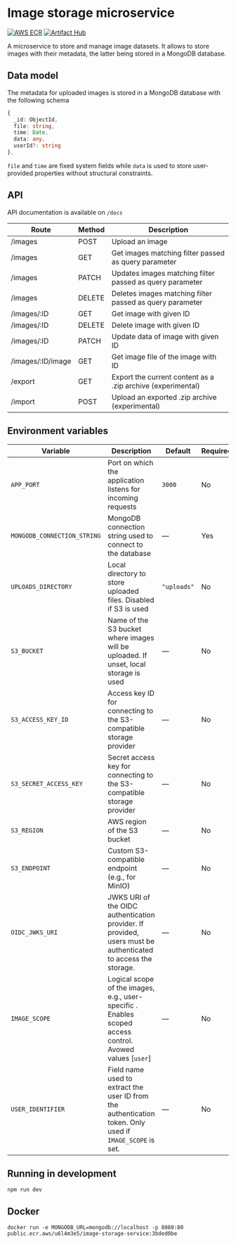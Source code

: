 # Image storage microservice

[![AWS ECR](https://img.shields.io/badge/AWS%20ECR-image--storage--service-blue)](https://gallery.ecr.aws/jtekt-corporation/image-storage-service)
[![Artifact Hub](https://img.shields.io/endpoint?url=https://artifacthub.io/badge/repository/jtekt)](https://artifacthub.io/packages/search?repo=jtekt)

A microservice to store and manage image datasets. It allows to store images with their metadata, the latter being stored in a MongoDB database.

## Data model

The metadata for uploaded images is stored in a MongoDB database with the following schema

```ts
{
  _id: ObjectId,
  file: string,
  time: Date,
  data: any,
  userId?: string
},

```

`file` and `time` are fixed system fields while `data` is used to store user-provided properties without structural constraints.

## API

API documentation is available on `/docs`

| Route             | Method | Description                                                 |
| ----------------- | ------ | ----------------------------------------------------------- |
| /images           | POST   | Upload an image                                             |
| /images           | GET    | Get images matching filter passed as query parameter        |
| /images           | PATCH  | Updates images matching filter passed as query parameter    |
| /images           | DELETE | Deletes images matching filter passed as query parameter    |
| /images/:ID       | GET    | Get image with given ID                                     |
| /images/:ID       | DELETE | Delete image with given ID                                  |
| /images/:ID       | PATCH  | Update data of image with given ID                          |
| /images/:ID/image | GET    | Get image file of the image with ID                         |
| /export           | GET    | Export the current content as a .zip archive (experimental) |
| /import           | POST   | Upload an exported .zip archive (experimental)              |

## Environment variables

| Variable                    | Description                                                                                                   | Default     | Required |
| --------------------------- | ------------------------------------------------------------------------------------------------------------- | ----------- | -------- |
| `APP_PORT`                  | Port on which the application listens for incoming requests                                                   | `3000`      | No       |
| `MONGODB_CONNECTION_STRING` | MongoDB connection string used to connect to the database                                                     | —           | Yes      |
| `UPLOADS_DIRECTORY`         | Local directory to store uploaded files. Disabled if S3 is used                                               | `"uploads"` | No       |
| `S3_BUCKET`                 | Name of the S3 bucket where images will be uploaded. If unset, local storage is used                          | —           | No       |
| `S3_ACCESS_KEY_ID`          | Access key ID for connecting to the S3-compatible storage provider                                            | —           | No       |
| `S3_SECRET_ACCESS_KEY`      | Secret access key for connecting to the S3-compatible storage provider                                        | —           | No       |
| `S3_REGION`                 | AWS region of the S3 bucket                                                                                   | —           | No       |
| `S3_ENDPOINT`               | Custom S3-compatible endpoint (e.g., for MinIO)                                                               | —           | No       |
| `OIDC_JWKS_URI`             | JWKS URI of the OIDC authentication provider. If provided, users must be authenticated to access the storage. | —           | No       |
| `IMAGE_SCOPE`               | Logical scope of the images, e.g., user-specific . Enables scoped access control. Avowed values [`user`]      | —           | No       |
| `USER_IDENTIFIER`           | Field name used to extract the user ID from the authentication token. Only used if `IMAGE_SCOPE` is set.      | —           | No       |

## Running in development

```
npm run dev
```

## Docker

```
docker run -e MONGODB_URL=mongodb://localhost -p 8080:80 public.ecr.aws/u6l4m3e5/image-storage-service:3bded0be
```
